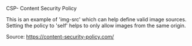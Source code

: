 CSP- Content Security Policy

This is an example of 'img-src' which can help define valid image sources.
Setting the policy to 'self' helps to only allow images from the same origin. 


Source: https://content-security-policy.com/
